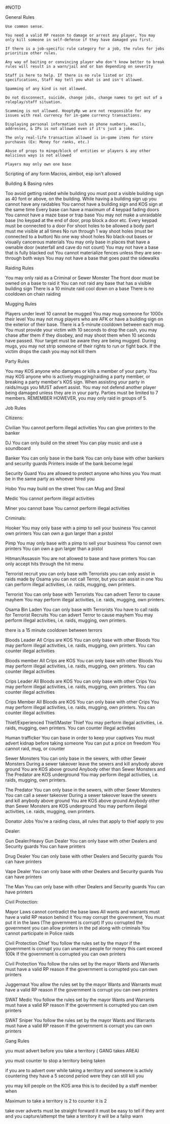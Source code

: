 #NOTD

 General Rules

  
    Use common sense.

    You need a valid RP reason to damage or arrest any player, You may only kill someone in self-defense if they have damaged you first.

    If there is a job-specific rule category for a job, the rules for jobs prioritize other rules.

    Any way of baiting or convincing player who don't know better to break rules will result in a warn/jail and or ban depending on severity

    Staff is here to help. If there is no rule listed or its specifications, Staff may tell you what is and isn't allowed.

    Spamming of any kind is not allowed.

    Do not disconnect, suicide, change jobs, change names to get out of a roleplay/staff situation.

    Scamming is not allowed. HooptyRp we are not responsible for any issues with real currency for in-game currency transactions.

    Displaying personal information such as phone numbers, emails, addresses, & IPs is not allowed even if it's just a joke.

    The only real-life transaction allowed is in-game items for store purchases (Ex: Money for ranks, etc.)

    Abuse of props to minge/block of entities or players & any other malicious ways is not allowed

    Players may only own one base

Scripting of any form Macros, aimbot, esp isn't allowed

Building & Basing rules

 
Too avoid getting raided while building you must post a visible building sign as 40 font or above, on the building.
While having a building sign up you cannot have any raidables
You cannot have a building sign and KOS sign at the same time
Every base can have a maximum of 4 keypad fading doors
You cannot have a maze base or trap base
You may not make a unraidable base (no keypad at the end of door, prop block a door etc.
Every keypad must be connected to a door
For shoot holes to be allowed a body part must me visible at all times
No run through 1 way shoot holes (must be connected to a button)
No one way shoot holes
No black-out bases or visually cancerous materials
You may only base in places that have a ownable door (waterfall and cave do not count)
You may not have a base that is fully blacked out
You cannot materialize fences unless they are see-through both ways 
You may not have a base that goes past the sidewalks

Raiding Rules

  
You may only raid as a Criminal or Sewer Monster
The front door must be owned on a base to raid it
You can not raid any base that has a visible building sign
There is a 10 minute raid cool down on a base
There is no cooldown on chain raiding

Mugging Rules

  
Players under level 10 cannot be mugged
You may mug someone for 1000x their level
You may not mug players who are AFK or have a building sign on the exterior of their base.
There is a 5-minute cooldown between each mug.
You must provide your victim with 10 seconds to drop the cash, you may chase after them if they disobey, and may shoot them when 10 seconds have passed.
Your target must be aware they are being mugged.
During mugs, you may not strip someone of their rights to run or fight back.
If the victim drops the cash you may not kill them

Party Rules

  
You may KOS anyone who damages or kills a member of your party.
You may KOS anyone who is actively mugging/raiding a party member, or breaking a party member's KOS sign.
When assisting your party in raids/mugs you MUST advert assist.
You may not defend another player being damaged unless they are in your party.
Parties must be limited to 7 members. REMEMBER HOWEVER, you may only raid in groups of 5.

Job Rules

  
Citizens:

  
Civilian
    You cannot perform illegal activities
    You can give printers to the banker

DJ
    You can only build on the street
    You can play music and use a soundboard

Banker
    You can only base in the bank
    You can only base with other bankers and security guards
    Printers inside of the bank become legal

Security Guard
    You are allowed to protect anyone who hires you
    You must be in the same party as whoever hired you

Hobo
    You may build on the street
    You can Mug and Steal

Medic
    You cannot perform illegal activities

Miner
    you cannot base
    You cannot perform illegal activities

 

Criminals:

  
Hooker
    You may only base with a pimp to sell your business
    You cannot own printers
    You can own a gun larger than a pistol

Pimp
    You may only base with a pimp to sell your business
    You cannot own printers
    You can own a gun larger than a pistol

Hitman/Assassin
    You are not allowed to base and have printers
    You can only accept hits through the hit menu

Terrorist recruit
    you can only base with Terrorists
    you can only assist in raids made by Osama
    you can not call Terror, but you can assist in one
    You can perform illegal activities, i.e. raids, mugging, own printers.
 
Terrorist
    You can only base with Terrorists
    You can advert Terror to cause mayhem
    You may perform illegal activities, i.e. raids, mugging, own printers.

Osama Bin Laden
    You can only base with Terrorists
    You have to call raids for Terrorist Recruits
    You can advert Terror to cause mayhem
    You may perform illegal activities, i.e. raids, mugging, own printers.

there is a 15 minute cooldown between terrors

Bloods Leader
    All Crips are KOS
    You can only base with other Bloods
    You may perform illegal activities, i.e. raids, mugging, own printers.
    You can counter illegal activities

Bloods member
    All Crips are KOS
    You can only base with other Bloods
    You may perform illegal activities, i.e. raids, mugging, own printers.
    You can counter illegal activities

Crips Leader
    All Bloods are KOS
    You can only base with other Crips
    You may perform illegal activities, i.e. raids, mugging, own printers.
    You can counter illegal activities

Crips Member
    All Bloods are KOS
    You can only base with other Crips
    You may perform illegal activities, i.e. raids, mugging, own printers.
    You can counter illegal activities

Thief/Experienced Thief/Master Thief
    You may perform illegal activities, i.e. raids, mugging, own printers.
    You can counter illegal activities

Human trafficker
    You can base in order to keep your captives
    You must advert kidnap before taking someone
    You can put a price on freedom
    You cannot raid, mug, or counter

Sewer Monsters
    You can only base in the sewers, with other Sewer Monsters
    During a sewer takeover leave the sewers and kill anybody above ground
    You are KOS above ground
    Anybody other than Sewer Monsters and The Predator are KOS underground
    You may perform illegal activities, i.e. raids, mugging, own printers.

The Predator
    You can only base in the sewers, with other Sewer Monsters
    You can call a sewer takeover
    During a sewer takeover leave the sewers and kill anybody above ground
    You are KOS above ground
    Anybody other than Sewer Monsters are KOS underground
    You may perform illegal activities, i.e. raids, mugging, own printers.

Donator Jobs
    You're a raiding class, all rules that apply to thief apply to you

 

Dealer:

  
Gun Dealer/Heavy Gun Dealer
    You can only base with other Dealers and Security guards
    You can have printers

Drug Dealer
    You can only base with other Dealers and Security guards
    You can have printers

Vape Dealer
    You can only base with other Dealers and Security guards
    You can have printers

The Man
    You can only base with other Dealers and Security guards
    You can have printers

 

Civil Protection:

  
Mayor
    Laws cannot contradict the base laws
    All wants and warrants must have a valid RP reason behind it
    You may corrupt the government, You must put it in the laws (The government is corrupt)
    If you corrupted the government you can allow printers in the pd along with criminals
    You cannot participate in Police raids

Civil Protection Chief
    You follow the rules set by the mayor
    if the government is corrupt you can unarrest people for money this cant exceed 100k
    If the government is corrupted you can own printers

Civil Protection
    You follow the rules set by the mayor
    Wants and Warrants must have a valid RP reason
    If the government is corrupted you can own printers

Juggernaut
    You allow the rules set by the mayor
    Wants and Warrants must have a valid RP reason
    If the government is corrupt you can own printers
 
SWAT Medic
    You follow the rules set by the mayor
    Wants and Warrants must have a valid RP reason
    If the government is corrupted you can own printers

SWAT Sniper
    You follow the rules set by the mayor
    Wants and Warrants must have a valid RP reason
    If the government is corrupt you can own printers

 

Gang Rules

you must advert before you take a territory ( GANG takes AREA)

you must counter to stop a territory being taken

if you are to advert over while taking a territory and someone is activly countering they have a 5 second period were they can still kill you

you may kill people on the KOS area this is to decided by a staff member when

Maximum to take a territory is 2 to counter it is 2

take over adverts must be straight forward it must be easy to tell if they arnt and you capture/attempt the take a territory it will be a failrp warn
